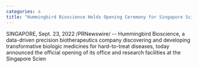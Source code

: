 ```yaml
---
categories: a
title: "Hummingbird Bioscience Holds Opening Ceremony for Singapore Science Park Office and Research Facilities"
---
```

SINGAPORE, Sept. 23, 2022 /PRNewswire/ -- Hummingbird Bioscience, a data-driven precision biotherapeutics company discovering and developing transformative biologic medicines for hard-to-treat diseases, today announced the official opening of its office and research facilities at the Singapore Scien